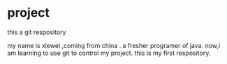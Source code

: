 # project
this  a git respository

my name is xiewei ,coming from china .
a fresher programer of java.
now,i am learning to use git to control my project.
this is my first respository.

